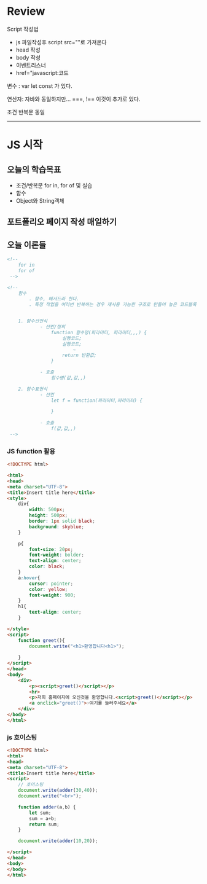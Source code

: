 # Review
Script 작성법
- js 파일작성후 script src=""로 가져온다
- head 작성
- body 작성
- 이벤트리스너
- href="javascript:코드

변수 : var let const 가 있다.

연산자: 자바와 동일하지만... ===, !== 이것이 추가로 있다.

조건 반복문 동일

-----------------------------------------------------------------------------------------------

# JS 시작

## 오늘의 학습목표
- 조건/반복문 for in, for of 및 실습
- 함수
- Object와 String객체

## 포트폴리오 페이지 작성 매일하기

## 오늘 이론들
```html
<!-- 
	for in
	for of
 -->

<!-- 
	함수
		. 함수, 메서드라 한다.
		. 특정 작업을 여러번 반복하는 경우 재사용 가능한 구조로 만들어 놓은 코드블록


	1. 함수선언식
			- 선언/정의
				function 함수명(파라미터, 파라미터,,,) {
					실행코드;
					실행코드;
						~
					return 반환값;
				}

			- 호출
				함수명(값,값,,)

	2. 함수표현식
			- 선언
				let f = function(파라미터,파라미터) {

				}
			
			- 호출
				f(값,값,,)
 -->


```


### JS function 활용
```html
<!DOCTYPE html>

<html>
<head>
<meta charset="UTF-8">
<title>Insert title here</title>
<style>
	div{
		width: 500px;
		height: 500px;
		border: 1px solid black;
		background: skyblue;
	}

	p{
		font-size: 20px;
		font-weight: bolder;
		text-align: center;
		color: black;
	}
	a:hover{
		cursor: pointer;
		color: yellow;
		font-weight: 900;
	}
	h1{
		text-align: center;
	}

</style>
<script>
	function greet(){
		document.write("<h1>환영합니다<h1>");
			
	}
</script>
</head>
<body>
	<div>
		<p><script>greet()</script></p>
		<hr>
		<p>저희 홈페이지에 오신것을 환영합니다.<script>greet()</script></p>
		<a onclick="greet()">☞여기를 눌러주세요</a>
	</div>
</body>
</html>
```

### js 호이스팅
```html
<!DOCTYPE html>
<html>
<head>
<meta charset="UTF-8">
<title>Insert title here</title>
<script>
	// 호이스팅
	document.write(adder(30,40));
	document.write("<br>");

	function adder(a,b) {
		let sum;
		sum = a+b;
		return sum;
	}

	document.write(adder(10,20));

</script>
</head>
<body>
</body>
</html>
```
